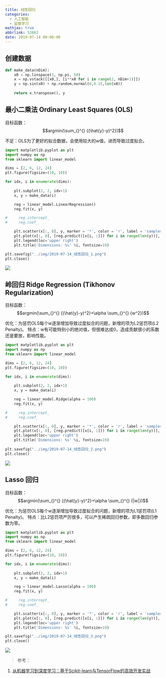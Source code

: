 ```yaml
---
title: 线性回归
categories:
  - 人工智能
  - 监督学习
mathjax: true
abbrlink: 52662
date: 2019-07-14 00:00:00
---
```


## 创建数据


```python
def make_data(nDim):
    x0 = np.linspace(1, np.pi, 50)
    x = np.vstack([[x0,], [i**x0 for i in range(2, nDim+1)]])
    y = np.sin(x0) + np.random.normal(0,0.15,len(x0))
    
    return x.transpose(), y
```

## 最小二乘法 Ordinary Least Squares (OLS)

目标函数：
$$argmin(\sum_{}^{} {(\hat{y}-y)^2})$$

不足：OLS为了更好的拟合数据，会使用较大的w值，进而导致过度拟合。


```python
import matplotlib.pyplot as plt
import numpy as np
from sklearn import linear_model

dims = [2, 6, 12, 24]
plt.figure(figsize=(10, 10))

for idx, i in enumerate(dims):
    
    plt.subplot(2, 2, idx+1)
    x, y = make_data(i)

    reg = linear_model.LinearRegression()
    reg.fit(x, y)

#     reg.intercept_
#     reg.coef_

    plt.scatter(x[:, 0], y, marker = '*', color = 'r', label = 'samples')
    plt.plot(x[:, 0], [reg.predict([x[i, :]]) for i in range(len(y))], linestyle = '--', label = 'model')
    plt.legend(loc='upper right')
    plt.title('Dimensions: %s' %i, fontsize=19)

plt.savefig("../img/2019-07-14_线性回归_1.png")
plt.close()
```

![](/img/2019-07-14_线性回归_1.png)

## 岭回归 Ridge Regression (Tikhonov Regularization)

目标函数：
$$argmin(\sum_{}^{} {(\hat{y}-y)^2}+\alpha \sum_{}^{} {w^2})$$

优化：为惩罚OLS每个w逐渐增加导致过度拟合的问题，新增的项为L2惩罚项(L2 Penalty)。
特点：w有可能特别小的绝对值，但很难达成0，造成贡献很小的系数还是要放，影响性能。


```python
import matplotlib.pyplot as plt
import numpy as np
from sklearn import linear_model

dims = [2, 6, 12, 24]
plt.figure(figsize=(10, 10))

for idx, i in enumerate(dims):
    
    plt.subplot(2, 2, idx+1)
    x, y = make_data(i)

    reg = linear_model.Ridge(alpha = 100)
    reg.fit(x, y)

#     reg.intercept_
#     reg.coef_

    plt.scatter(x[:, 0], y, marker = '*', color = 'r', label = 'samples')
    plt.plot(x[:, 0], [reg.predict([x[i, :]]) for i in range(len(y))], linestyle = '--', label = 'model')
    plt.legend(loc='upper right')
    plt.title('Dimensions: %s' %i, fontsize=19)
    
plt.savefig("../img/2019-07-14_线性回归_2.png")
plt.close()
```

![](/img/2019-07-14_线性回归_2.png)

## Lasso 回归

目标函数：
$$argmin(\sum_{}^{} {(\hat{y}-y)^2}+\alpha \sum_{}^{} {|w|})$$

优化：为惩罚OLS每个w逐渐增加导致过度拟合的问题，新增的项为L1惩罚项(L1 Penalty)。
特点：比L2惩罚项严厉很多，可以产生稀疏回归参数，即多数回归参数为零。


```python
import matplotlib.pyplot as plt
import numpy as np
from sklearn import linear_model

dims = [2, 6, 12, 24]
plt.figure(figsize=(10, 10))

for idx, i in enumerate(dims):
    
    plt.subplot(2, 2, idx+1)
    x, y = make_data(i)

    reg = linear_model.Lasso(alpha = 100)
    reg.fit(x, y)

#     reg.intercept_
#     reg.coef_

    plt.scatter(x[:, 0], y, marker = '*', color = 'r', label = 'samples')
    plt.plot(x[:, 0], [reg.predict([x[i, :]]) for i in range(len(y))], linestyle = '--', label = 'model')
    plt.legend(loc='upper right')
    plt.title('Dimensions: %s' %i, fontsize=19)

plt.savefig("../img/2019-07-14_线性回归_3.png")
plt.close()
```

![](/img/2019-07-14_线性回归_3.png)

> 参考：

1. [从机器学习到深度学习：基于Scikit-learn与TensorFlow的高效开发实战](http://www.broadview.com.cn/book/5337)
